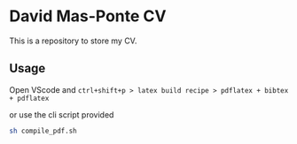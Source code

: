 # David Mas-Ponte CV

This is a repository to store my CV.

## Usage

Open VScode and `ctrl+shift+p > latex build recipe > pdflatex + bibtex + pdflatex`

or use the cli script provided

```bash
sh compile_pdf.sh 
```
